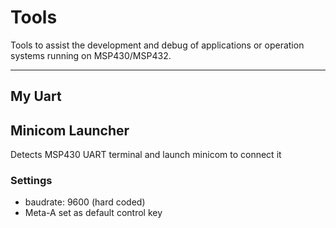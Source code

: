 Tools
===

Tools to assist the development and debug of applications or operation systems running on MSP430/MSP432.

---

## My Uart

## Minicom Launcher
Detects MSP430 UART terminal and launch minicom to connect it

### Settings
+ baudrate: 9600 (hard coded)
+ Meta-A set as default control key

